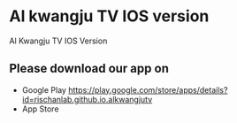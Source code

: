 # Al kwangju TV IOS version

Al Kwangju TV IOS Version

## Please download our app on 
* Google Play https://play.google.com/store/apps/details?id=rischanlab.github.io.alkwangjutv
* App Store 